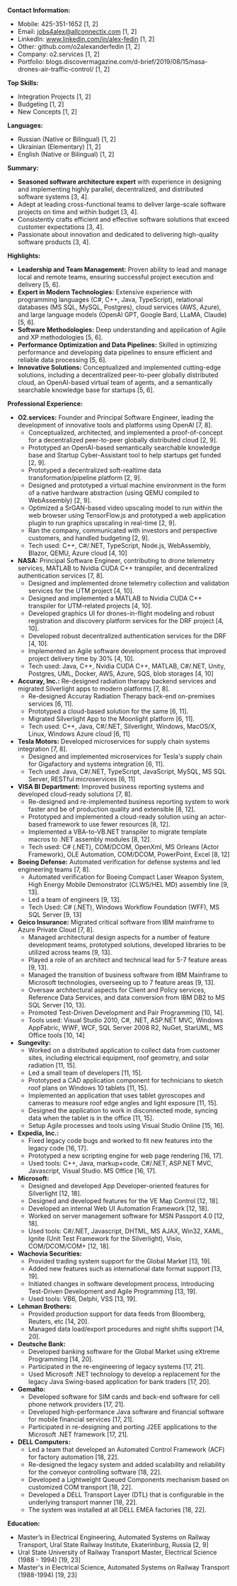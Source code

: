 **Contact Information:**
*   Mobile: 425-351-1652 [1, 2]
*   Email: jobs4alex@allconnectix.com [1, 2]
*   LinkedIn: www.linkedin.com/in/alex-fedin [1, 2]
*   Other: github.com/o2alexanderfedin [1, 2]
*   Company: o2.services [1, 2]
*   Portfolio: blogs.discovermagazine.com/d-brief/2019/08/15/nasa-drones-air-traffic-control/ [1, 2]

**Top Skills:**
*   Integration Projects [1, 2]
*   Budgeting [1, 2]
*   New Concepts [1, 2]

**Languages:**
*   Russian (Native or Bilingual) [1, 2]
*   Ukrainian (Elementary) [1, 2]
*   English (Native or Bilingual) [1, 2]

**Summary:**
*   **Seasoned software architecture expert** with experience in designing and implementing highly parallel, decentralized, and distributed software systems [3, 4].
*   Adept at leading cross-functional teams to deliver large-scale software projects on time and within budget [3, 4].
*   Consistently crafts efficient and effective software solutions that exceed customer expectations [3, 4].
*   Passionate about innovation and dedicated to delivering high-quality software products [3, 4].

**Highlights:**
*   **Leadership and Team Management:** Proven ability to lead and manage local and remote teams, ensuring successful project execution and delivery [5, 6].
*   **Expert in Modern Technologies:** Extensive experience with programming languages (C#, C++, Java, TypeScript), relational databases (MS SQL, MySQL, Postgres), cloud services (AWS, Azure), and large language models (OpenAI GPT, Google Bard, LLaMA, Claude) [5, 6].
*   **Software Methodologies:** Deep understanding and application of Agile and XP methodologies [5, 6].
*   **Performance Optimization and Data Pipelines:** Skilled in optimizing performance and developing data pipelines to ensure efficient and reliable data processing [5, 6].
*   **Innovative Solutions:** Conceptualized and implemented cutting-edge solutions, including a decentralized peer-to-peer globally distributed cloud, an OpenAI-based virtual team of agents, and a semantically searchable knowledge base for startups [5, 6].

**Professional Experience:**
*   **O2.services:** Founder and Principal Software Engineer, leading the development of innovative tools and platforms using OpenAI [7, 8].
    *   Conceptualized, architected, and implemented a proof-of-concept for a decentralized peer-to-peer globally distributed cloud [2, 9].
    *   Prototyped an OpenAI-based semantically searchable knowledge base and Startup Cyber-Assistant tool to help startups get funded [2, 9].
    *   Prototyped a decentralized soft-realtime data transformation/pipeline platform [2, 9].
    *   Designed and prototyped a virtual machine environment in the form of a native hardware abstraction (using QEMU compiled to WebAssembly) [2, 9].
    *  Optimized a SrGAN-based video upscaling model to run within the web browser using TensorFlow.js and prototyped a web application plugin to run graphics upscaling in real-time [2, 9].
    *   Ran the company, communicated with investors and perspective customers, and handled budgeting [2, 9].
    *   Tech used: C++, C#/.NET, TypeScript, Node.js, WebAssembly, Blazor, QEMU, Azure cloud [4, 10]
*   **NASA:** Principal Software Engineer, contributing to drone telemetry services, MATLAB to Nvidia CUDA C++ transpiler, and decentralized authentication services [7, 8].
    *   Designed and implemented drone telemetry collection and validation services for the UTM project [4, 10].
    *   Designed and implemented a MATLAB to Nvidia CUDA C++ transpiler for UTM-related projects [4, 10].
    *   Developed graphics UI for drones-in-flight modeling and robust registration and discovery platform services for the DRF project [4, 10].
    *   Developed robust decentralized authentication services for the DRF [4, 10].
    *  Implemented an Agile software development process that improved project delivery time by 30% [4, 10].
    *   Tech used: Java, C++, Nvidia CUDA C++, MATLAB, C#/.NET, Unity, Postgres, UML, Docker, AWS, Azure, SQS, blob storages [4, 10]
*   **Accuray, Inc.:** Re-designed radiation therapy backend services and migrated Silverlight apps to modern platforms [7, 8].
    *   Re-designed Accuray Radiation Therapy back-end on-premises services [6, 11].
    *   Prototyped a cloud-based solution for the same [6, 11].
    *   Migrated Silverlight App to the Moonlight platform [6, 11].
    *   Tech used: C++, Java, C#/.NET, Silverlight, Windows, MacOS/X, Linux, Windows Azure cloud [6, 11]
*  **Tesla Motors:** Developed microservices for supply chain systems integration [7, 8].
    *   Designed and implemented microservices for Tesla's supply chain for Gigafactory and systems integration [6, 11].
    *  Tech used: Java, C#/.NET, TypeScript, JavaScript, MySQL, MS SQL Server, RESTful microservices [6, 11]
*   **VISA BI Department:** Improved business reporting systems and developed cloud-ready solutions [7, 8].
     * Re-designed and re-implemented business reporting system to work faster and be of production quality and extensible [8, 12].
     * Prototyped and implemented a cloud-ready solution using an actor-based framework to use fewer resources [8, 12].
     * Implemented a VBA-to-VB.NET transpiler to migrate template macros to .NET assembly modules [8, 12].
     * Tech used: C# (.NET), COM/DCOM, OpenXml, MS Orleans (Actor Framework), OLE Automation, COM/DCOM, PowerPoint, Excel [8, 12]
*   **Boeing Defense:** Automated verification for defense systems and led engineering teams [7, 8].
    *   Automated verification for Boeing Compact Laser Weapon System, High Energy Mobile Demonstrator (CLWS/HEL MD) assembly line [9, 13].
    *   Led a team of engineers [9, 13].
    *  Tech Used: C# (.NET), Windows Workflow Foundation (WFF), MS SQL Server [9, 13]
*   **Geico Insurance:** Migrated critical software from IBM mainframe to Azure Private Cloud [7, 8].
    *   Managed architectural design aspects for a number of feature development teams, prototyped solutions, developed libraries to be utilized across teams [9, 13].
    *  Played a role of an architect and technical lead for 5-7 feature areas [9, 13].
    *  Managed the transition of business software from IBM Mainframe to Microsoft technologies, overseeing up to 7 feature areas [9, 13].
    *  Oversaw architectural aspects for Client and Policy services, Reference Data Services, and data conversion from IBM DB2 to MS SQL Server [10, 13].
    *  Promoted Test-Driven Development and Pair Programming [10, 14].
    *   Tools used: Visual Studio 2010, C#, .NET, ASP.NET MVC, Windows AppFabric, WWF, WCF, SQL Server 2008 R2, NuGet, StarUML, MS Office tools [10, 14]
* **Sungevity:**
    * Worked on a distributed application to collect data from customer sites, including electrical equipment, roof geometry, and solar radiation [11, 15].
    * Led a small team of developers [11, 15].
    * Prototyped a CAD application component for technicians to sketch roof plans on Windows 10 tablets [11, 15].
     *  Implemented an application that uses tablet gyroscopes and cameras to measure roof edge angles and light exposure [11, 15].
     * Designed the application to work in disconnected mode, syncing data when the tablet is in the office [11, 15].
     *  Setup Agile processes and tools using Visual Studio Online [15, 16].
*   **Expedia, Inc.:**
    *   Fixed legacy code bugs and worked to fit new features into the legacy code [16, 17].
    *  Prototyped a new scripting engine for web page rendering [16, 17].
    *   Used tools: C++, Java, markup+code, C#/.NET, ASP.NET MVC, Javascript, Visual Studio. MS Office [16, 17].
*   **Microsoft:**
    *   Designed and developed App Developer-oriented features for Silverlight [12, 18].
    *   Designed and developed features for the VE Map Control [12, 18].
    *   Developed an internal Web UI Automation Framework [12, 18].
    *  Worked on server management software for MSN Passport 4.0 [12, 18].
    *   Used tools: C#/.NET, Javascript, DHTML, MS AJAX, Win32, XAML, Ignite (Unit Test Framework for the Silverlight), Visio, COM/DCOM/COM+ [12, 18].
*   **Wachovia Securities:**
    *   Provided trading system support for the Global Market [13, 19].
    *   Added new features such as international date format support [13, 19].
    *   Initiated changes in software development process, introducing Test-Driven Development and Agile Programming [13, 19].
    *   Used tools: VB6, Delphi, VSS [13, 19].
*   **Lehman Brothers:**
     * Provided production support for data feeds from Bloomberg, Reuters, etc [14, 20].
    *   Managed data load/export procedures and night shifts support [14, 20].
*   **Deutsche Bank:**
    *   Developed banking software for the Global Market using eXtreme Programming [14, 20].
    *   Participated in the re-engineering of legacy systems [17, 21].
    *   Used Microsoft .NET technology to develop a replacement for the legacy Java Swing-based application for bank traders [17, 20].
*   **Gemalto:**
    *   Developed software for SIM cards and back-end software for cell phone network providers [17, 21].
    *   Developed high-performance Java software and financial software for mobile financial services [17, 21].
    *   Participated in re-designing and porting J2EE applications to the Microsoft .NET framework [17, 21].
*   **DELL Computers:**
    *   Led a team that developed an Automated Control Framework (ACF) for factory automation [18, 22].
    *   Re-designed the legacy system and added scalability and reliability for the conveyor controlling software [18, 22].
    *   Developed a Lightweight Queued Components mechanism based on customized COM transport [18, 22].
    *   Developed a DELL Transport Layer (DTL) that is configurable in the underlying transport manner [18, 22].
    *   The system was installed at all DELL EMEA factories [18, 22].

**Education:**
*   Master’s in Electrical Engineering, Automated Systems on Railway Transport, Ural State Railway Institute, Ekaterinburg, Russia [2, 9]
*   Ural State University of Railway Transport Master, Electrical Science (1988 - 1994) [19, 23]
*   Master's in Electrical Science, Automated Systems on Railway Transport (1988-1994) [19, 23]